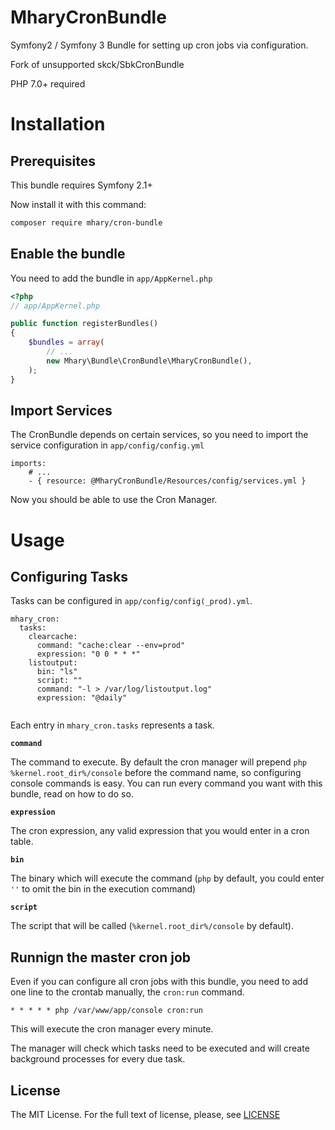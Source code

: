 MharyCronBundle
=============

Symfony2 / Symfony 3 Bundle for setting up cron jobs via configuration.

Fork of unsupported skck/SbkCronBundle

PHP 7.0+ required

# Installation

## Prerequisites

This bundle requires Symfony 2.1+


Now install it with this command:

```bash
composer require mhary/cron-bundle
```

## Enable the bundle

You need to add the bundle in `app/AppKernel.php`

```php
<?php
// app/AppKernel.php

public function registerBundles()
{
    $bundles = array(
        // ...
        new Mhary\Bundle\CronBundle\MharyCronBundle(),
    );
}
``` 

## Import Services

The CronBundle depends on certain services, so you need to import the service configuration in `app/config/config.yml`

```
imports:
    # ...
    - { resource: @MharyCronBundle/Resources/config/services.yml }
```

Now you should be able to use the Cron Manager.

# Usage

## Configuring Tasks

Tasks can be configured in `app/config/config(_prod).yml`.

```
mhary_cron:
  tasks:
    clearcache:
      command: "cache:clear --env=prod"
      expression: "0 0 * * *"
    listoutput:
      bin: "ls"
      script: ""
      command: "-l > /var/log/listoutput.log"
      expression: "@daily"
      
```

Each entry in `mhary_cron.tasks` represents a task. 

**`command`**

The command to execute. By default the cron manager will prepend `php %kernel.root_dir%/console` before the command name, so configuring console commands is easy. You can run every command you want with this bundle, read on how to do so.

**`expression`**

The cron expression, any valid expression that you would enter in a cron table.

**`bin`**

The binary which will execute the command (`php` by default, you could enter `''` to omit the bin in the execution command)

**`script`**

The script that will be called (`%kernel.root_dir%/console` by default).

## Runnign the master cron job

Even if you can configure all cron jobs with this bundle, you need to add one line to the crontab manually, the `cron:run` command. 

```
* * * * * php /var/www/app/console cron:run
```

This will execute the cron manager every minute.

The manager will check which tasks need to be executed and will create background processes for every due task. 


## License

The MIT License. For the full text of license, please, see [LICENSE](/LICENSE)